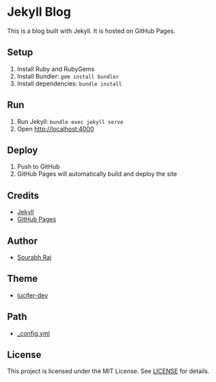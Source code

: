 # Jekyll Blog

This is a blog built with Jekyll. It is hosted on GitHub Pages.

## Setup

1. Install Ruby and RubyGems
2. Install Bundler: `gem install bundler`
3. Install dependencies: `bundle install`

## Run

1. Run Jekyll: `bundle exec jekyll serve`
2. Open <http://localhost:4000>

## Deploy

1. Push to GitHub
2. GitHub Pages will automatically build and deploy the site

## Credits

- [Jekyll](https://jekyllrb.com/)
- [GitHub Pages](https://pages.github.com/)

## Author

- [Sourabh Raj](https://github.com/Sour-abh-Raj/)

## Theme

- [lucifer-dev](https://github.com/Sour-abh-Raj/lucifer-dev)

## Path

- [\_config.yml](_config.yml)

## License

This project is licensed under the MIT License. See [LICENSE](LICENSE) for details.
